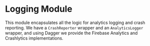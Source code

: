 # Logging Module
This module encapsulates all the logic for analytics logging and crash reporting. We have a `CrashReporter` wrapper and an `AnalyticsLogger` wrapper, and using Dagger we provide the Firebase Analytics and Crashlytics implementations. 


